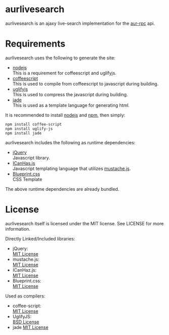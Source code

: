 # aurlivesearch

aurlivesearch is an ajaxy live-search implementation for the [aur-rpc][1] api.

# Requirements

aurlivesearch uses the following to generate the site:

-   [nodejs][18]  
    This is a requirement for coffeescript and uglifyjs.
-   [coffeescript][3]  
    This is used to compile from coffeescript to javascript during building.
-   [uglifyjs][4]  
    This is used to compress the javascript during building.
-   [jade][20]  
    This is used as a template language for generating html.

It is recommended to install [nodejs][18] and [npm][19], then simply:

    npm install coffee-script 
    npm install uglify-js
    npm install jade

aurlivesearch includes the following as runtime dependencies:

-   [jQuery][8]  
    Javascript library.
-   [ICanHas.js][6]  
    Javascript templating language that utilizes [mustache.js][7].
-   [Blueprint.css][17]  
    CSS Template

The above runtime dependencies are already bundled.

# License

aurlivesearch itself is licensed under the MIT license. See LICENSE for more
information.

Directly Linked/Included libraries:

-   jQuery:  
    [MIT License][10]
-   mustache.js:  
    [MIT License][11]
-   ICanHaz.js:  
    [MIT License][15]
-   Blueprint.css:  
    [MIT License][16]

Used as compilers:

-   coffee-script:  
    [MIT License][13]
-   UglifyJS:  
    [BSD License][14]
-   jade
    [MIT License][21]


[1]: http://aur.archlinux.org/rpc.php
[3]: http://jashkenas.github.com/coffee-script/
[4]: https://github.com/mishoo/UglifyJS
[5]: http://haml-lang.com/
[6]: http://icanhazjs.com/
[7]: https://github.com/janl/mustache.js
[8]: http://jquery.com/
[9]: https://github.com/cloudhead/less.js/blob/master/LICENSE
[10]: http://jquery.org/license
[11]: https://github.com/janl/mustache.js/blob/master/LICENSE
[12]: http://haml-lang.com/docs/yardoc/file.MIT-LICENSE.html
[13]: https://github.com/jashkenas/coffee-script/blob/master/LICENSE
[14]: https://github.com/mishoo/UglifyJS
[15]: https://github.com/andyet/ICanHaz.js/blob/master/LICENSE
[16]: https://github.com/joshuaclayton/blueprint-css/blob/master/LICENSE
[17]: http://www.blueprintcss.org/
[18]: http://www.nodejs.org/
[19]: http://npmjs.org/
[20]: http://jade-lang.com/
[21]: https://github.com/visionmedia/jade/blob/master/LICENSE
